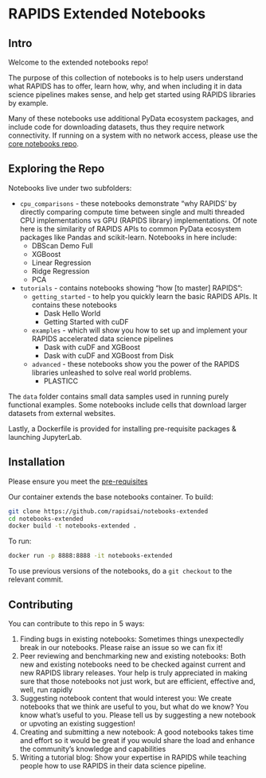 # RAPIDS Extended Notebooks
## Intro
Welcome to the extended notebooks repo!

The purpose of this collection of notebooks is to help users understand what RAPIDS has to offer, learn how, why, and when including it in data science pipelines makes sense, and help get started using RAPIDS libraries by example. 

Many of these notebooks use additional PyData ecosystem packages, and include code for downloading datasets, thus they require network connectivity. If running on a system with no network access, please use the [core notebooks repo](https://github.com/rapidsai/notebooks).

## Exploring the Repo
Notebooks live under two subfolders:
- `cpu_comparisons` - these notebooks demonstrate “why RAPIDS’ by directly comparing compute time between single and multi threaded CPU implementations vs GPU (RAPIDS library) implementations. Of note here is the similarity of RAPIDS APIs to common PyData ecosystem packages like Pandas and scikit-learn. Notebooks in here include: 
    - DBScan Demo Full
    - XGBoost
    - Linear Regression
    - Ridge Regression
    - PCA
- `tutorials` - contains notebooks showing “how [to master] RAPIDS”:
    - `getting_started` - to help you quickly learn the basic RAPIDS APIs.  It contains these notebooks
        - Dask Hello World
        - Getting Started with cuDF
    - `examples` - which will show you how to set up and implement your RAPIDS accelerated data science pipelines
        - Dask with cuDF and XGBoost
        - Dask with cuDF and XGBoost from Disk
    - `advanced` - these notebooks show you the power of the RAPIDS libraries unleashed to solve real world problems.  
        - PLASTICC 

The `data` folder contains small data samples used in running purely functional examples. Some notebooks include cells that download larger datasets from external websites.

Lastly, a Dockerfile is provided for installing pre-requisite packages & launching JupyterLab.

## Installation

Please ensure you meet the [pre-requisites](https://rapids.ai/start.html#prerequisites)

Our container extends the base notebooks container. To build:
```bash
git clone https://github.com/rapidsai/notebooks-extended
cd notebooks-extended
docker build -t notebooks-extended .
```

To run:
```bash
docker run -p 8888:8888 -it notebooks-extended
```

To use previous versions of the notebooks, do a `git checkout` to the relevant commit.

## Contributing
You can contribute to this repo in 5 ways:
1. Finding bugs in existing notebooks:
   Sometimes things unexpectedly break in our notebooks. Please raise an issue so we can fix it!
2. Peer reviewing and benchmarking new and existing notebooks:
   Both new and existing notebooks need to be checked against current and new RAPIDS library releases. Your help is truly appreciated in making sure that those notebooks not just work, but are efficient, effective and, well, run rapidly
3. Suggesting notebook content that would interest you:
   We create notebooks that we think are useful to you, but what do we know? You know what’s useful to you. Please tell us by suggesting a new notebook or upvoting an existing suggestion!
4. Creating and submitting a new notebook:
   A good notebooks takes time and effort so it would be great if you would share the load and enhance the community’s knowledge and capabilities
5. Writing a tutorial blog:
   Show your expertise in RAPIDS while teaching people how to use RAPIDS in their data science pipeline.
